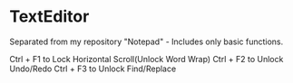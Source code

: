 # TextEditor

Separated from my repository "Notepad" - Includes only basic functions.

Ctrl + F1 to Lock Horizontal Scroll(Unlock Word Wrap)
Ctrl + F2 to Unlock Undo/Redo
Ctrl + F3 to Unlock Find/Replace
